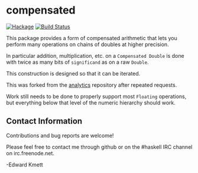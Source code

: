compensated
===========

[![Hackage](https://img.shields.io/hackage/v/compensated.svg)](https://hackage.haskell.org/package/compensated) [![Build Status](https://github.com/ekmett/compensated/workflows/Haskell-CI/badge.svg)](https://github.com/ekmett/compensated/actions?query=workflow%3AHaskell-CI)

This package provides a form of compensated arithmetic that lets you perform many operations on chains of doubles at higher precision.

In particular addition, multiplication, etc. on a `Compensated Double` is done with twice as many bits of `significand` as on a raw `Double`.

This construction is designed so that it can be iterated.

This was forked from the [analytics](http://github.com/analytics/analytics.git) repository after repeated requests.

Work still needs to be done to properly support most `Floating` operations, but everything below that level of the numeric hierarchy should work.

Contact Information
-------------------

Contributions and bug reports are welcome!

Please feel free to contact me through github or on the #haskell IRC channel on irc.freenode.net.

-Edward Kmett
